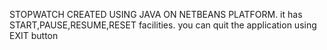 STOPWATCH CREATED USING JAVA ON NETBEANS PLATFORM.
it has START,PAUSE,RESUME,RESET facilities.
you can quit the application using EXIT button
